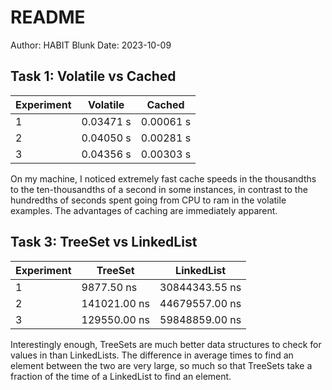 # README

Author: HABIT Blunk
Date: 2023-10-09

## Task 1: Volatile vs Cached
| Experiment | Volatile  | Cached    |
| ---------- | --------- | --------- |
| 1          | 0.03471 s | 0.00061 s |
| 2          | 0.04050 s | 0.00281 s |
| 3          | 0.04356 s | 0.00303 s |
On my machine, I noticed extremely fast cache speeds in the thousandths to the ten-thousandths of a 
second in some instances, in contrast to the hundredths of seconds spent going from CPU to ram in 
the volatile examples. The advantages of caching are immediately apparent.

## Task 3: TreeSet vs LinkedList
|  Experiment  | TreeSet       | LinkedList     |
| ------------ | ------------- | -------------- |
| 1            | 9877.50 ns    | 30844343.55 ns |
| 2            | 141021.00 ns  | 44679557.00 ns |
| 3            | 129550.00 ns  | 59848859.00 ns |
Interestingly enough, TreeSets are much better data structures to check for values in than LinkedLists.
The difference in average times to find an element between the two are very large, so much so that
TreeSets take a fraction of the time of a LinkedList to find an element.

